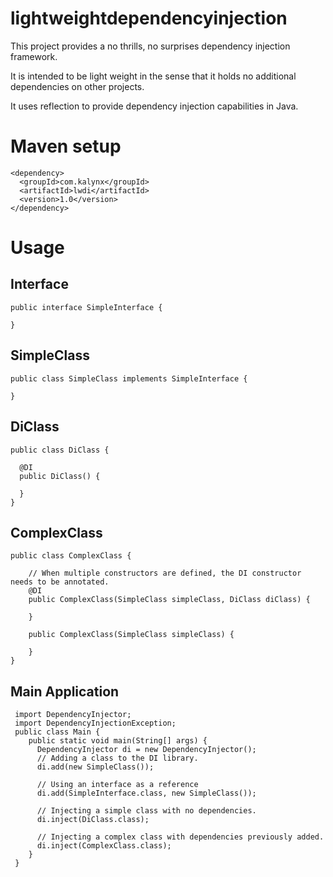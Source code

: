 # lightweightdependencyinjection

This project provides a no thrills, no surprises dependency injection framework.

It is intended to be light weight in the sense that it holds no additional dependencies on other projects.

It uses reflection to provide dependency injection capabilities in Java.

# Maven setup
```
<dependency>
  <groupId>com.kalynx</groupId>
  <artifactId>lwdi</artifactId>
  <version>1.0</version>
</dependency>
```

# Usage

## Interface
```
public interface SimpleInterface {

}
```

## SimpleClass
```
public class SimpleClass implements SimpleInterface {

}
```

## DiClass
```
public class DiClass {
  
  @DI
  public DiClass() {
  
  }
}
```

## ComplexClass
```
public class ComplexClass {

    // When multiple constructors are defined, the DI constructor needs to be annotated.
    @DI
    public ComplexClass(SimpleClass simpleClass, DiClass diClass) {
        
    }

    public ComplexClass(SimpleClass simpleClass) {
        
    }
}
```

## Main Application
```
 import DependencyInjector;
 import DependencyInjectionException;
 public class Main {
    public static void main(String[] args) {
      DependencyInjector di = new DependencyInjector();
      // Adding a class to the DI library.
      di.add(new SimpleClass());

      // Using an interface as a reference
      di.add(SimpleInterface.class, new SimpleClass());

      // Injecting a simple class with no dependencies.
      di.inject(DiClass.class);

      // Injecting a complex class with dependencies previously added.
      di.inject(ComplexClass.class);
    }
 }
 ```
